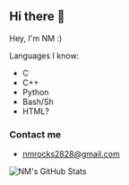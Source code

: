## Hi there 👋

Hey, I'm NM :)

Languages I know:

* C
* C++
* Python
* Bash/Sh
* HTML?

### Contact me

* [nmrocks2828@gmail.com](mailto:nmrocks2828@gmail.com)

![NM's GitHub Stats](https://github-readme-stats.vercel.app/api?username=NMrocks&show_icons=true&bg_color=DEG,25f5f5,ad22cf&title_color=1a1a1a&text_color=1a1a1a&icon_color=ad22cf&hide_border=true&border_radius=35)
